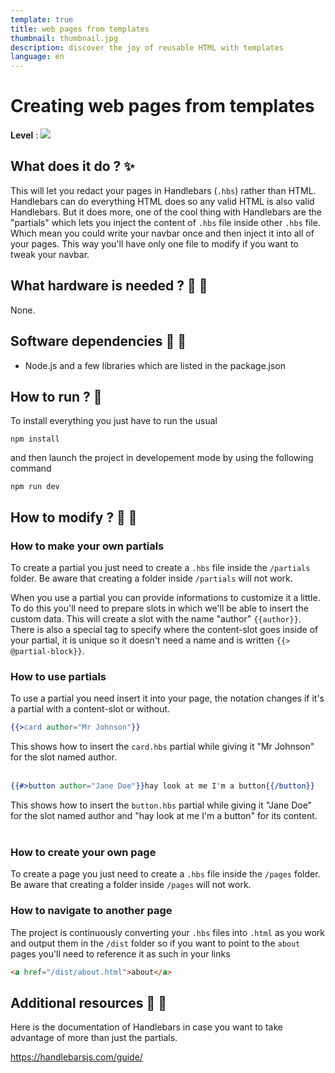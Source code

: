 ```yaml
---
template: true
title: web pages from templates
thumbnail: thumbnail.jpg
description: discover the joy of reusable HTML with templates
language: en
---
```


# Creating web pages from templates

**Level** : ![](https://img.shields.io/badge/Level-Intermediate-yellow)

## What does it do ? ✨

This will let you redact your pages in Handlebars (`.hbs`) rather than HTML. Handlebars can do everything HTML does so any valid HTML is also valid Handlebars. But it does more, one of the cool thing with Handlebars are the "partials" which lets you inject the content of `.hbs` file inside other `.hbs` file. Which mean you could write your navbar once and then inject it into all of your pages. This way you'll have only one file to modify if you want to tweak your navbar.

## What hardware is needed ? 💾 🔌

None.

## Software dependencies 🌈 📂

- Node.js and a few libraries which are listed in the package.json

## How to run ? 🚀

To install everything you just have to run the usual

```
npm install
```

and then launch the project in developement mode by using the following command

```
npm run dev
```

## How to modify ? 🔩 🔨

### How to make your own partials

To create a partial you just need to create a `.hbs` file inside the `/partials` folder. Be aware that creating a folder inside `/partials` will not work.

When you use a partial you can provide informations to customize it a little. To do this you'll need to prepare slots in which we'll be able to insert the custom data.
This will create a slot with the name "author" `{{author}}`. There is also a special tag to specify where the content-slot goes inside of your partial, it is unique so it doesn't need a name and is written `{{> @partial-block}}`.

### How to use partials

To use a partial you need insert it into your page, the notation changes if it's a partial with a content-slot or without.

```hbs
{{>card author="Mr Johnson"}}
```

This shows how to insert the `card.hbs` partial while giving it "Mr Johnson" for the slot named author.
<br><br>

```hbs
{{#>button author="Jane Doe"}}hay look at me I'm a button{{/button}}
```

This shows how to insert the `button.hbs` partial while giving it "Jane Doe" for the slot named author and "hay look at me I'm a button" for its content.
<br><br>

### How to create your own page

To create a page you just need to create a `.hbs` file inside the `/pages` folder. Be aware that creating a folder inside `/pages` will not work.

### How to navigate to another page

The project is continuously converting your `.hbs` files into `.html` as you work and output them in the `/dist` folder so if you want to point to the `about` pages you'll need to reference it as such in your links

```html
<a href="/dist/about.html">about</a>
```

## Additional resources 📄 📗

Here is the documentation of Handlebars in case you want to take advantage of more than just the partials.

https://handlebarsjs.com/guide/
